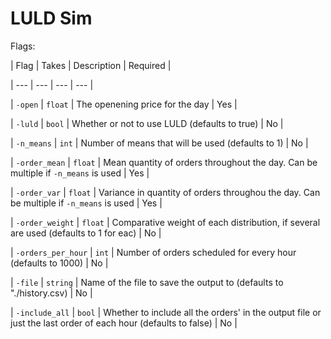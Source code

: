 # LULD Sim

Flags:

| Flag | Takes | Description | Required |

| --- | --- | --- | --- |

| `-open`            | `float`  | The openening price for the day | Yes |

| `-luld`            | `bool`   | Whether or not to use LULD (defaults to true) | No |

| `-n_means`         | `int`    | Number of means that will be used (defaults to 1) | No |

| `-order_mean`      | `float`  | Mean quantity of orders throughout the day. Can be multiple if `-n_means` is used | Yes |

| `-order_var`       | `float`  | Variance in quantity of orders throughou the day. Can be multiple if `-n_means` is used | Yes |

| `-order_weight`    | `float`  | Comparative weight of each distribution, if several are used (defaults to 1 for eac) | No |

| `-orders_per_hour` | `int`    | Number of orders scheduled for every hour (defaults to 1000) | No |

| `-file`            | `string` | Name of the file to save the output to (defaults to "./history.csv) | No |

| `-include_all`     | `bool`   | Whether to include all the orders' in the output file or just the last order of each hour (defaults to false) | No |

